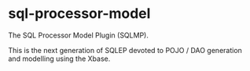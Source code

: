 sql-processor-model
===================

The SQL Processor Model Plugin (SQLMP).

This is the next generation of SQLEP devoted to POJO / DAO generation
and modelling using the Xbase. 
